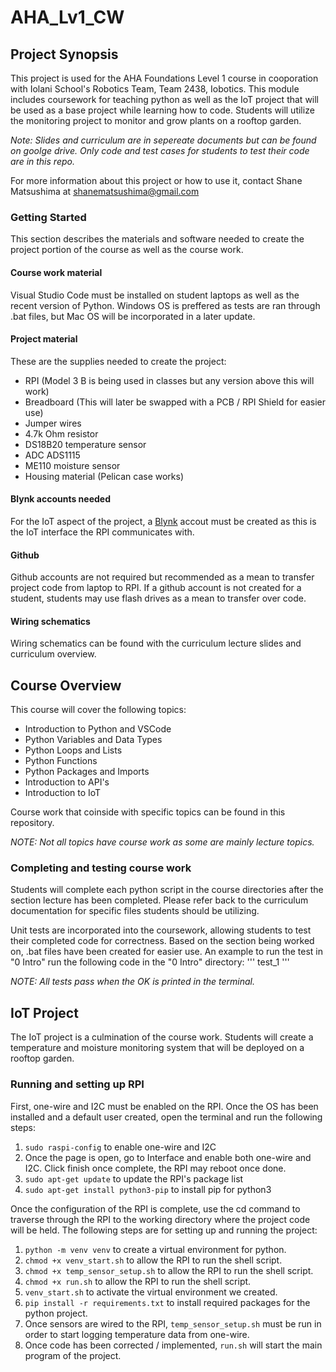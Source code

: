 # AHA_Lv1_CW
## Project Synopsis
This project is used for the AHA Foundations Level 1 course in cooporation with Iolani School's Robotics Team, Team 2438, Iobotics. This module includes coursework for teaching python as well as the IoT project that will be used as a base project while learning how to code. Students will utilize the monitoring project to monitor and grow plants on a rooftop garden. 

_Note: Slides and curriculum are in sepereate documents but can be found on goolge drive. Only code and test cases for students to test their code are in this repo._

For more information about this project or how to use it, contact Shane Matsushima at shanematsushima@gmail.com

### Getting Started
This section describes the materials and software needed to create the project portion of the course as well as the course work. 

#### Course work material
Visual Studio Code must be installed on student laptops as well as the recent version of Python. Windows OS is preffered as tests are ran through .bat files, but Mac OS will be incorporated in a later update.

#### Project material
These are the supplies needed to create the project:
* RPI (Model 3 B is being used in classes but any version above this will work)
* Breadboard (This will later be swapped with a PCB / RPI Shield for easier use)
* Jumper wires
* 4.7k Ohm resistor
* DS18B20 temperature sensor
* ADC ADS1115
* ME110 moisture sensor
* Housing material (Pelican case works)

#### Blynk accounts needed
For the IoT aspect of the project, a [Blynk](Blynk.io) accout must be created as this is the IoT interface the RPI communicates with. 

#### Github
Github accounts are not required but recommended as a mean to transfer project code from laptop to RPI. If a github account is not created for a student, students may use flash drives as a mean to transfer over code. 

#### Wiring schematics
Wiring schematics can be found with the curriculum lecture slides and curriculum overview. 

## Course Overview
This course will cover the following topics:
* Introduction to Python and VSCode
* Python Variables and Data Types
* Python Loops and Lists
* Python Functions
* Python Packages and Imports
* Introduction to API's
* Introduction to IoT

Course work that coinside with specific topics can be found in this repository. 

_NOTE: Not all topics have course work as some are mainly lecture topics._ 

### Completing and testing course work
Students will complete each python script in the course directories after the section lecture has been completed. Please refer back to the curriculum documentation for specific files students should be utilizing. 

Unit tests are incorporated into the coursework, allowing students to test their completed code for correctness. Based on the section being worked on, .bat files have been created for easier use. An example to run the test in "0 Intro" run the following code in the "0 Intro" directory:
'''
test_1
'''

_NOTE: All tests pass when the OK is printed in the terminal._

## IoT Project
The IoT project is a culmination of the course work. Students will create a temperature and moisture monitoring system that will be deployed on a rooftop garden. 

### Running and setting up RPI
First, one-wire and I2C must be enabled on the RPI.
Once the OS has been installed and a default user created, open the terminal and run the following steps:
1. `sudo raspi-config` to enable one-wire and I2C
2. Once the page is open, go to Interface and enable both one-wire and I2C. Click finish once complete, the RPI may reboot once done. 
3. `sudo apt-get update` to update the RPI's package list
4. `sudo apt-get install python3-pip` to install pip for python3

Once the configuration of the RPI is complete, use the cd command to traverse through the RPI to the working directory where the project code will be held. The following steps are for setting up and running the project: 
1. `python -m venv venv` to create a virtual environment for python.
2. `chmod +x venv_start.sh` to allow the RPI to run the shell script.
3. `chmod +x temp_sensor_setup.sh` to allow the RPI to run the shell script.
4. `chmod +x run.sh` to allow the RPI to run the shell script.
5. `venv_start.sh` to activate the virtual environment we created.
6. `pip install -r requirements.txt` to install required packages for the python project.
7. Once sensors are wired to the RPI, `temp_sensor_setup.sh` must be run in order to start logging temperature data from one-wire.
8. Once code has been corrected / implemented, `run.sh` will start the main program of the project.



